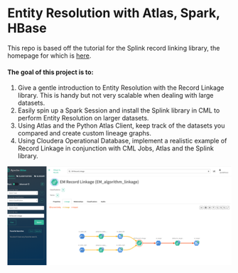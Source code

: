 # Entity Resolution with Atlas, Spark, HBase

This repo is based off the tutorial for the Splink record linking library, the homepage for which is [here](https://github.com/moj-analytical-services/splink).

#### The goal of this project is to:

1. Give a gentle introduction to Entity Resolution with the Record Linkage library. This is handy but not very scalable when dealing with large datasets.
2. Easily spin up a Spark Session and install the Splink library in CML to perform Entity Resolution on larger datasets.
3. Using Atlas and the Python Atlas Client, keep track of the datasets you compared and create custom lineage graphs.
4. Using Cloudera Operational Database, implement a realistic example of Record Linkage in conjunction with CML Jobs, Atlas and the Splink library. 

![alt text](https://github.com/pdefusco/myimages_repo/blob/main/ER_atlas_lineage.png)
